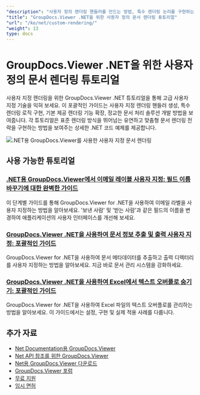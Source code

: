 ```yaml
---
"description": "사용자 정의 렌더링 핸들러를 만드는 방법, 특수 렌더링 논리를 구현하는 방법, .NET에서 GroupDocs.Viewer의 기능을 확장하는 방법을 알아보세요."
"title": "GroupDocs.Viewer .NET을 위한 사용자 정의 문서 렌더링 튜토리얼"
"url": "/ko/net/custom-rendering/"
"weight": 13
type: docs
---
```

# GroupDocs.Viewer .NET을 위한 사용자 정의 문서 렌더링 튜토리얼

사용자 지정 렌더링을 위한 GroupDocs.Viewer .NET 튜토리얼을 통해 고급 사용자 지정 기술을 익혀 보세요. 이 포괄적인 가이드는 사용자 지정 렌더링 핸들러 생성, 특수 렌더링 로직 구현, 기본 제공 렌더링 기능 확장, 정교한 문서 처리 솔루션 개발 방법을 보여줍니다. 각 튜토리얼은 표준 렌더링 방식을 뛰어넘는 유연하고 맞춤형 문서 렌더링 전략을 구현하는 방법을 보여주는 상세한 .NET 코드 예제를 제공합니다.

![.NET용 GroupDocs.Viewer를 사용한 사용자 지정 문서 렌더링](/viewer/custom-rendering/image.png)

## 사용 가능한 튜토리얼

### [.NET용 GroupDocs.Viewer에서 이메일 레이블 사용자 지정: 필드 이름 바꾸기에 대한 완벽한 가이드](./customize-email-labels-groupdocs-viewer-dotnet/)
이 단계별 가이드를 통해 GroupDocs.Viewer for .NET을 사용하여 이메일 라벨을 사용자 지정하는 방법을 알아보세요. '보낸 사람' 및 '받는 사람'과 같은 필드의 이름을 변경하여 애플리케이션의 사용자 인터페이스를 개선해 보세요.

### [GroupDocs.Viewer .NET을 사용하여 문서 정보 추출 및 출력 사용자 지정: 포괄적인 가이드](./groupdocs-viewer-net-extract-info-customize-output/)
GroupDocs.Viewer for .NET을 사용하여 문서 메타데이터를 추출하고 출력 디렉터리를 사용자 지정하는 방법을 알아보세요. 지금 바로 문서 관리 시스템을 강화하세요.

### [GroupDocs.Viewer .NET을 사용하여 Excel에서 텍스트 오버플로 숨기기: 포괄적인 가이드](./groupdocs-viewer-dot-net-text-overflow-excel/)
GroupDocs.Viewer for .NET을 사용하여 Excel 파일의 텍스트 오버플로를 관리하는 방법을 알아보세요. 이 가이드에서는 설정, 구현 및 실제 적용 사례를 다룹니다.

## 추가 자료

- [Net Documentation용 GroupDocs.Viewer](https://docs.groupdocs.com/viewer/net/)
- [Net API 참조를 위한 GroupDocs.Viewer](https://reference.groupdocs.com/viewer/net/)
- [Net용 GroupDocs.Viewer 다운로드](https://releases.groupdocs.com/viewer/net/)
- [GroupDocs.Viewer 포럼](https://forum.groupdocs.com/c/viewer/9)
- [무료 지원](https://forum.groupdocs.com/)
- [임시 면허](https://purchase.groupdocs.com/temporary-license/)